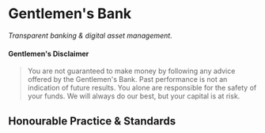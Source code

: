 # Gentlemen's Bank
*Transparent banking & digital asset management.*


#### Gentlemen's Disclaimer
> You are not guaranteed to make money by following any advice offered by the Gentlemen's Bank. Past performance is not an indication of future results. You alone are responsible for the safety of your funds. We will always do our best, but your capital is at risk. 

## Honourable Practice & Standards

